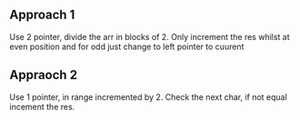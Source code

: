 ## Approach 1
Use 2 pointer, divide the arr in blocks of 2. Only increment the res whilst at even position and for odd just change to left pointer to cuurent

## Appraoch 2
Use 1 pointer, in range incremented by 2. Check the next char, if not equal incement the res.
